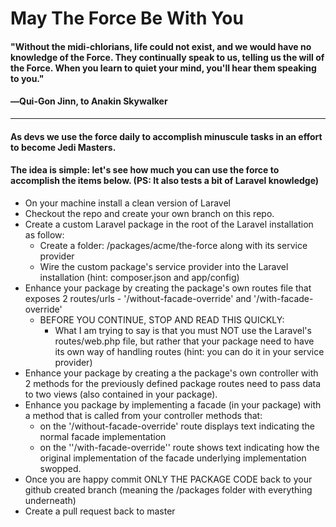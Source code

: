 # May The Force Be With You

#### "Without the midi-chlorians, life could not exist, and we would have no knowledge of the Force. They continually speak to us, telling us the will of the Force. When you learn to quiet your mind, you'll hear them speaking to you."
#### ―Qui-Gon Jinn, to Anakin Skywalker
---------------------------------------

#### As devs we use the force daily to accomplish minuscule tasks in an effort to become Jedi Masters. ####

#### The idea is simple: let's see how much you can use the force to accomplish the items below. (PS: It also tests a bit of Laravel knowledge) ####

- On your machine install a clean version of Laravel
- Checkout the repo and create your own branch on this repo.
- Create a custom Laravel package in the root of the Laravel installation as follow: 
  - Create a folder: <lrvl root>/packages/acme/the-force along with its service provider
  - Wire the custom package's service provider into the Laravel installation (hint: composer.json and app/config) 
- Enhance your package by creating the package's own routes file that exposes 2 routes/urls - '/without-facade-override' and '/with-facade-override'
  - BEFORE YOU CONTINUE, STOP AND READ THIS QUICKLY: 
    - What I am trying to say is that you must NOT use the Laravel's routes/web.php file, but rather that your package need to have its own way of handling routes (hint: you can do it in your service provider)
- Enhance your package by creating a the package's own controller with 2 methods for the previously defined package routes need to pass data to two views (also contained in your package).
- Enhance you package by implementing a facade (in your package) with a method that is called from your controller methods that:
  - on the '/without-facade-override' route displays text indicating the normal facade implementation
  - on the ''/with-facade-override'' route shows text indicating how the original implementation of the facade underlying implementation swopped.
- Once you are happy commit ONLY THE PACKAGE CODE back to your github created branch (meaning the <lrvl root>/packages folder with everything underneath)
- Create a pull request back to master
  
  
 
